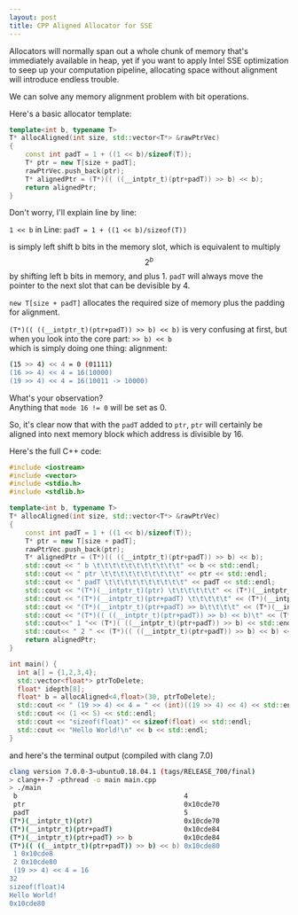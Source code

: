 ```yaml
---
layout: post
title: CPP Aligned Allocator for SSE
---
```


Allocators will normally span out a whole chunk of memory that's immediately available in heap, yet if you want to apply Intel SSE
optimization to seep up your computation pipeline, allocating space without alignment will introduce endless trouble.

We can solve any memory alignment problem with bit operations.

Here's a basic allocator template:
```cpp
template<int b, typename T>
T* allocAligned(int size, std::vector<T*> &rawPtrVec)
{
    const int padT = 1 + ((1 << b)/sizeof(T));
    T* ptr = new T[size + padT];
    rawPtrVec.push_back(ptr);
    T* alignedPtr = (T*)(( ((__intptr_t)(ptr+padT)) >> b) << b);
    return alignedPtr;
}
```

Don't worry, I'll explain line by line: 

`1 << b` in Line: `padT = 1 + ((1 << b)/sizeof(T))` 

is simply left shift b bits in the memory slot, which is equivalent to multiply $$2^b$$ by shifting left b bits in memory, 
and plus 1. `padT` will always move the pointer to the next slot that can be devisible by 4.

`new T[size + padT]` allocates the required size of memory plus the padding for alignment.

`(T*)(( ((__intptr_t)(ptr+padT)) >> b) << b)` is very confusing at first, but when you look into the core part: `>> b) << b`  
which is simply doing one thing: alignment:  

```sh
(15 >> 4) << 4 = 0 (01111) 
(16 >> 4) << 4 = 16(10000)  
(19 >> 4) << 4 = 16(10011 -> 10000)
```

What's your observation?  
Anything that `mode 16 != 0` will be set as 0.

So, it's clear now that with the `padT` added to `ptr`, `ptr` will certainly be aligned into next memory block which address is divisible by 16.

Here's the full C++ code:
```cpp
#include <iostream>
#include <vector>
#include <stdio.h>
#include <stdlib.h>

template<int b, typename T>
T* allocAligned(int size, std::vector<T*> &rawPtrVec)
{
    const int padT = 1 + ((1 << b)/sizeof(T));
    T* ptr = new T[size + padT];
    rawPtrVec.push_back(ptr);
    T* alignedPtr = (T*)(( ((__intptr_t)(ptr+padT)) >> b) << b);
    std::cout << " b \t\t\t\t\t\t\t\t\t\t\t" << b << std::endl;
    std::cout << " ptr \t\t\t\t\t\t\t\t\t\t" << ptr << std::endl;
    std::cout << " padT \t\t\t\t\t\t\t\t\t\t" << padT << std::endl;
    std::cout << "(T*)(__intptr_t)(ptr) \t\t\t\t\t\t" << (T*)(__intptr_t)(ptr) << std::endl;
    std::cout << "(T*)(__intptr_t)(ptr+padT) \t\t\t\t\t" << (T*)(__intptr_t)(ptr+padT) << std::endl;
    std::cout << "(T*)(__intptr_t)(ptr+padT) >> b\t\t\t\t" << (T*)(__intptr_t)(ptr+padT) << std::endl;
    std::cout << "(T*)(( ((__intptr_t)(ptr+padT)) >> b) << b)\t" << (T*)(( ((__intptr_t)(ptr+padT)) >> b) << b) << std::endl;
    std::cout<<" 1 "<< (T*)( ((__intptr_t)(ptr+padT)) >> b) << std::endl;
    std::cout<< " 2 " << (T*)(( ((__intptr_t)(ptr+padT)) >> b) << b) << std::endl;
    return alignedPtr;
}

int main() {
  int a[] = {1,2,3,4};
  std::vector<float*> ptrToDelete;
  float* idepth[8];
  float* b = allocAligned<4,float>(30, ptrToDelete);
  std::cout << " (19 >> 4) << 4 = " << (int)((19 >> 4) << 4) << std::endl;
  std::cout << (1 << 5) << std::endl;
  std::cout << "sizeof(float)" << sizeof(float) << std::endl;
  std::cout << "Hello World!\n" << b << std::endl;
}
```
and here's the terminal output (compiled with clang 7.0)
```sh
clang version 7.0.0-3~ubuntu0.18.04.1 (tags/RELEASE_700/final)
> clang++-7 -pthread -o main main.cpp
> ./main
 b                                          4
 ptr                                        0x10cde70
 padT                                       5
(T*)(__intptr_t)(ptr)                       0x10cde70
(T*)(__intptr_t)(ptr+padT)                  0x10cde84
(T*)(__intptr_t)(ptr+padT) >> b             0x10cde84
(T*)(( ((__intptr_t)(ptr+padT)) >> b) << b) 0x10cde80
 1 0x10cde8
 2 0x10cde80
 (19 >> 4) << 4 = 16
32
sizeof(float)4
Hello World!
0x10cde80
```
